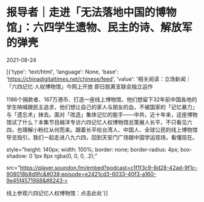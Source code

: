 # 报导者｜走进「无法落地中国的博物馆」：六四学生遗物、民主的诗、解放军的弹壳

2021-08-24

[{'type': 'text/html', 'language': None, 'base': 'https://chinadigitaltimes.net/chinese/feed', 'value': '相关阅读：立场新闻｜「六四记忆·人权博物馆」今网上开放 即日脱离支联会独立运作

1186个捐款者、167万港币、打造一座线上博物馆，他们想留下32年前中国各地的学生呐喊跟民主追求，他们想让自己的家人与朋友的血，不被国家的「记忆暴力」与「遗忘术」抹去。面对「改造」集体记忆的能手——中共，近十年来，这座博物馆试了什么？本集节目越洋专访六四记忆人权博物馆总策展人长平，不只看见六四，也理解小粉红从何而来。跟着长平给台湾人、中国人、全球公民的线上博物馆导览指引，我们一起走进八九六四，回到天安门广场跟中国学运现场，看懂现在。



  style=&#8221;height: 140px; width: 100%; border: none; border-radius: 4px; box-shadow: 0 1px 8px rgba(0, 0, 0, .2);&#8221;

  src=&#8221;https://player.soundon.fm/embed?podcast=c1f1f3c9-8d28-42ad-9f1c-908018b8d9fc&#038;episode=e2421cd3-6033-40f3-a160-9e45f4571988&#8243;>



线上参观六四记忆人权博物馆：点击此处'}]